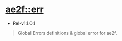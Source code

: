 # [ae2f::err](https://github.com/ae2f/Core)
- Rel-v1.1.0.1

> Global Errors definitions &amp; global error for ae2f.
